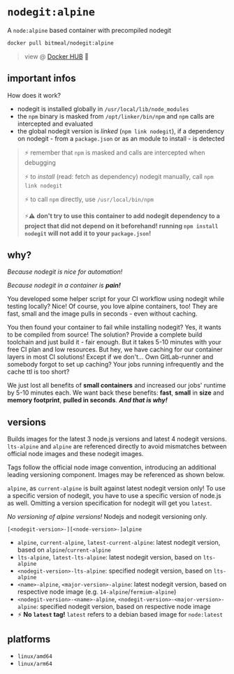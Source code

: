 # `nodegit:alpine`
A `node:alpine` based container with precompiled nodegit


```bash
docker pull bitmeal/nodegit:alpine
```
> view @ [Docker HUB](https://hub.docker.com/r/bitmeal/nodegit) 🚢

## important infos
How does it work?
* nodegit is installed globally in `/usr/local/lib/node_modules`
* the `npm` binary is masked from `/opt/linker/bin/npm` and `npm` calls are intercepted and evaluated
* the global nodegit version is *linked* (`npm link nodegit`), if a dependency on nodegit - from a `package.json` or as an module to install - is detected

> ⚡ remember that `npm` is masked and calls are intercepted when debugging
> 
> ⚡ to *install* (read: fetch as dependency) nodegit manually, call `npm link nodegit`
> 
> ⚡ to call `npm` directly, use `/usr/local/bin/npm`
>
> ⚡⚠ **don't try to use this container to add nodegit dependency to a project that did not depend on it beforehand! running `npm install nodegit` will not add it to your `package.json`!**


## why?
*Because nodegit is nice for automation!*

*Because nodegit in a container is **pain!***


You developed some helper script for your CI workflow using nodegit while testing locally? Nice! Of course, you love alpine containers, too! They are fast, small and the image pulls in seconds - even without caching.

You then found your container to fail while installing nodegit? Yes, it wants to be compiled from source! The solution? Provide a complete build toolchain and just build it - fair enough. But it takes 5-10 minutes with your free CI plan and low resources. But hey, we have caching for our container layers in most CI solutions! Except if we don't... Own GitLab-runner and somebody forgot to set up caching? Your jobs running infrequently and the cache ttl is too short?

We just lost all benefits of **small containers** and increased our jobs' runtime by 5-10 minutes each. We want back these benefits: **fast**, **small** in **size** and **memory footprint**, **pulled in seconds**. ***And that is why!***

## versions
Builds images for the latest 3 node.js versions and latest 4 nodegit versions. `lts-alpine` and `alpine` are referenced directly to avoid mismatches between official node images and these nodegit images.

Tags follow the official node image convention, introducing an additional leading versioning component. Images may be referenced as shown below.

`alpine`, as `current-alpine` is built against latest nodegit version only! To use a specific version of nodegit, you have to use a specific version of node.js as well. Omitting a version specification for nodegit will get you `latest`. 

*No versioning of alpine versions!* Nodejs and nodegit versioning only.

```
[<nodegit-version>-][<node-version>-]alpine
```

* `alpine`, `current-alpine`, `latest-current-alpine`: latest nodegit version, based on `alpine`/`current-alpine`
* `lts-alpine`, `latest-lts-alpine`: latest nodegit version, based on `lts-alpine`
* `<nodegit-version>-lts-alpine`: specified nodegit version, based on `lts-alpine`
* `<name>-alpine`, `<major-version>-alpine`: latest nodegit version, based on respective node image (e.g. `14-alpine`/`fermium-alpine`)
* `<nodegit-version>-<name>-alpine`, `<nodegit-version>-<major-version>-alpine`: specified nodegit version, based on respective node image
* ⚡ **No `latest` tag!** `latest` refers to a debian based image for `node:latest`

## platforms
* `linux/amd64`
* `linux/arm64`